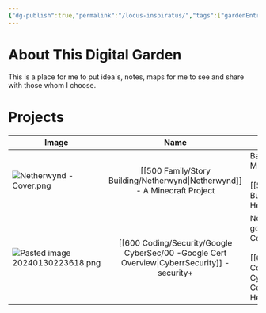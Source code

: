 ```yaml
---
{"dg-publish":true,"permalink":"/locus-inspiratus/","tags":["gardenEntry"]}
---
```


# About This Digital Garden
This is a place for me to put idea's, notes, maps for me to see and share with those whom I choose. 


# Projects
| Image                                |                 Name                 | Description |
| ------------------------------------ |:------------------------------------:| ----------- |
| ![Netherwynd - Cover.png](/img/user/104%20Attachments/Netherwynd%20-%20Cover.png)          | [[500 Family/Story Building/Netherwynd\|Netherwynd]] - A Minecraft Project | Backstory to a world in the Minecraft universe.<br><br>[[500 Family/Story Building/Netherwynd\|Click Here]]            |
| ![Pasted image 20240130223618.png](/img/user/104%20Attachments/Pasted%20image%2020240130223618.png) |            [[600 Coding/Security/Google CyberSec/00 -Google Cert Overview\|CyberrSecurity]] - security+            | Notes on cybersecurity going through the Google Cert program<br><br>[[600 Coding/Security/Google CyberSec/00 -Google Cert Overview\|Click Here]]            |


